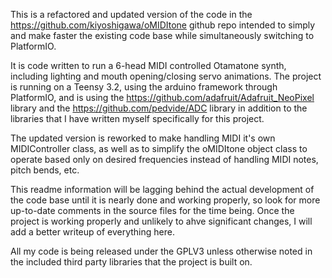 This is a refactored and updated version of the code in the https://github.com/kiyoshigawa/oMIDItone github repo intended to simply and make faster the existing code base while simultaneously switching to PlatformIO.

It is code written to run a 6-head MIDI controlled Otamatone synth, including lighting and mouth opening/closing servo animations. The project is running on a Teensy 3.2, using the arduino framework through PlatformIO, and is using the https://github.com/adafruit/Adafruit_NeoPixel library and the https://github.com/pedvide/ADC library in addition to the libraries that I have written myself specifically for this project.

The updated version is reworked to make handling MIDI it's own MIDIController class, as well as to simplify the oMIDItone object class to operate based only on desired frequencies instead of handling MIDI notes, pitch bends, etc.

This readme information will be lagging behind the actual development of the code base until it is nearly done and working properly, so look for more up-to-date comments in the source files for the time being. Once the project is working properly and unlikely to ahve significant changes, I will add a better writeup of everything here.

All my code is being released under the GPLV3 unless otherwise noted in the included third party libraries that the project is built on.
